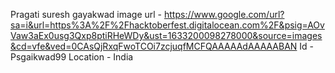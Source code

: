 Pragati suresh gayakwad
image url - https://www.google.com/url?sa=i&url=https%3A%2F%2Fhacktoberfest.digitalocean.com%2F&psig=AOvVaw3aEx0usg3Qxp8ptiRHeWDy&ust=1633200098278000&source=images&cd=vfe&ved=0CAsQjRxqFwoTCOi7zcjuqfMCFQAAAAAdAAAAABAN
Id - Psgaikwad99
Location - India
